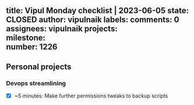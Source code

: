 title:	Vipul Monday checklist | 2023-06-05
state:	CLOSED
author:	vipulnaik
labels:	
comments:	0
assignees:	vipulnaik
projects:	
milestone:	
number:	1226
--
## Personal projects

### Devops streamlining

- [x] ~5 minutes: Make further permissions tweaks to backup scripts
